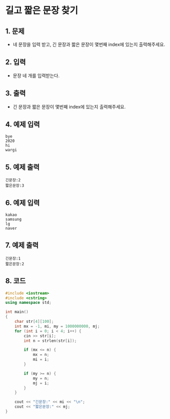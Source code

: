 # 길고 짧은 문장 찾기

## 1. 문제
- 네 문장을 입력 받고, 긴 문장과 짧은 문장이 몇번째 index에 있는지 출력해주세요.

## 2. 입력
- 문장 네 개를 입력받는다.

## 3. 출력
- 긴 문장과 짧은 문장이 몇번째 index에 있는지 출력해주세요.

## 4. 예제 입력
```
bye
2020
hi
wargi
```

## 5. 예제 출력
```
긴문장:2
짧은문장:3
```

## 6. 예제 입력

```
kakao
samsung
lg
naver
```

## 7. 예제 출력

```
긴문장:1
짧은문장:2
```

## 8. 코드

```c++
#include <iostream>
#include <cstring>
using namespace std;

int main()
{
    char str[4][100];
    int mx = -1, mi, my = 1000000000, mj;
    for (int i = 0; i < 4; i++) {
        cin >> str[i];
        int n = strlen(str[i]);

        if (mx <= n) {
            mx = n;
            mi = i;
        }

        if (my >= n) {
            my = n;
            mj = i;
        }
    }

    cout << "긴문장:" << mi << "\n";
    cout << "짧은문장:" << mj;
}
```
